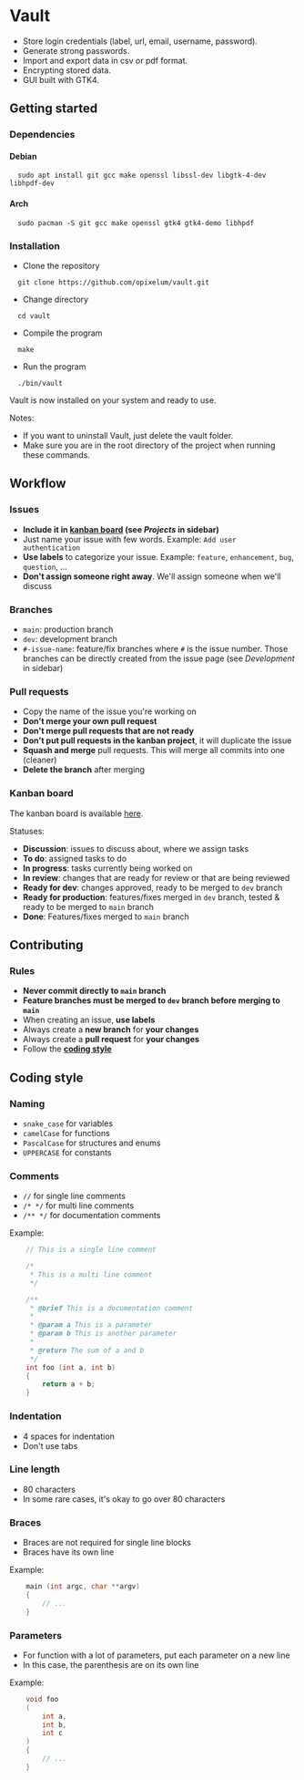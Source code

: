 # Vault

- Store login credentials (label, url, email, username, password).
- Generate strong passwords.
- Import and export data in csv or pdf format.
- Encrypting stored data.
- GUI built with GTK4.

## Getting started 

### Dependencies

#### Debian

```console
  sudo apt install git gcc make openssl libssl-dev libgtk-4-dev libhpdf-dev
```

#### Arch

```console
  sudo pacman -S git gcc make openssl gtk4 gtk4-demo libhpdf
```

### Installation

- Clone the repository

```console
  git clone https://github.com/opixelum/vault.git
```

- Change directory

```console
  cd vault
```

- Compile the program

```console
  make
```

- Run the program

```console
  ./bin/vault
```

Vault is now installed on your system and ready to use.

Notes:

- If you want to uninstall Vault, just delete the vault folder.
- Make sure you are in the root directory of the project when running these commands.

## Workflow

### Issues

- **Include it in [kanban board](#kanban-board) (see _Projects_ in sidebar)**
- Just name your issue with few words. Example: `Add user authentication`
- **Use labels** to categorize your issue. Example: `feature`, `enhancement`,
  `bug`, `question`, ...
- **Don't assign someone right away**. We'll assign someone when we'll discuss

### Branches

- `main`: production branch
- `dev`: development branch
- `#-issue-name`: feature/fix branches where `#` is the issue number. Those
  branches can be directly created from the issue page (see _Development_
  in sidebar)

### Pull requests

- Copy the name of the issue you're working on
- **Don't merge your own pull request**
- **Don't merge pull requests that are not ready**
- **Don't put pull requests in the kanban project**, it will duplicate the
  issue
- **Squash and merge** pull requests. This will merge all commits into one
  (cleaner)
- **Delete the branch** after merging

### Kanban board

The kanban board is available [here](https://github.com/users/opixelum/projects/9/).

Statuses:

- **Discussion**: issues to discuss about, where we assign tasks
- **To do**: assigned tasks to do
- **In progress**: tasks currently being worked on
- **In review**: changes that are ready for review or that are being reviewed
- **Ready for dev**: changes approved, ready to be merged to `dev` branch
- **Ready for production**: features/fixes merged in `dev` branch, tested &
  ready to be merged to `main` branch
- **Done**: Features/fixes merged to `main` branch

## Contributing

### Rules

- **Never commit directly to `main` branch**
- **Feature branches must be merged to `dev` branch before merging to `main`**
- When creating an issue, **use labels**
- Always create a **new branch** for **your changes**
- Always create a **pull request** for **your changes**
- Follow the **[coding style](#coding-style)**

## Coding style

### Naming

- `snake_case` for variables
- `camelCase` for functions
- `PascalCase` for structures and enums
- `UPPERCASE` for constants

### Comments

- `//` for single line comments
- `/* */` for multi line comments
- `/** */` for documentation comments

Example:

```c
    // This is a single line comment

    /*
     * This is a multi line comment
     */

    /**
     * @brief This is a documentation comment
     *
     * @param a This is a parameter
     * @param b This is another parameter
     *
     * @return The sum of a and b
     */
    int foo (int a, int b)
    {
        return a + b;
    }
```

### Indentation

- 4 spaces for indentation
- Don't use tabs

### Line length

- 80 characters
- In some rare cases, it's okay to go over 80 characters

### Braces

- Braces are not required for single line blocks
- Braces have its own line

Example:

```c
    main (int argc, char **argv)
    {
        // ...
    }
```

### Parameters

- For function with a lot of parameters, put each parameter on a new line
- In this case, the parenthesis are on its own line

Example:

```c
    void foo
    (
        int a,
        int b,
        int c
    )
    {
        // ...
    }
```

